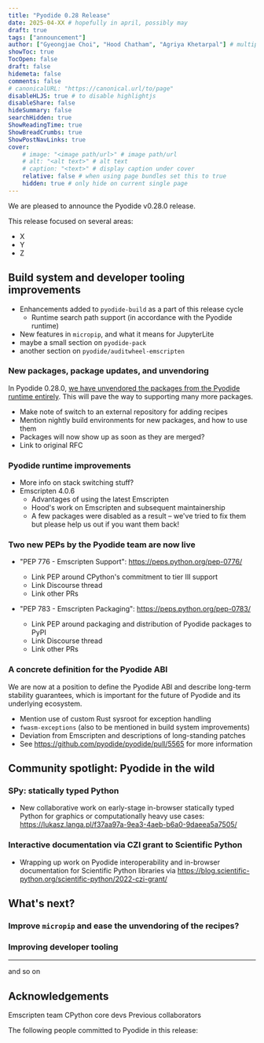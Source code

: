```yaml
---
title: "Pyodide 0.28 Release"
date: 2025-04-XX # hopefully in april, possibly may
draft: true
tags: ["announcement"]
author: ["Gyeongjae Choi", "Hood Chatham", "Agriya Khetarpal"] # multiple authors
showToc: true
TocOpen: false
draft: false
hidemeta: false
comments: false
# canonicalURL: "https://canonical.url/to/page"
disableHLJS: true # to disable highlightjs
disableShare: false
hideSummary: false
searchHidden: true
ShowReadingTime: true
ShowBreadCrumbs: true
ShowPostNavLinks: true
cover:
    # image: "<image path/url>" # image path/url
    # alt: "<alt text>" # alt text
    # caption: "<text>" # display caption under cover
    relative: false # when using page bundles set this to true
    hidden: true # only hide on current single page
---
```


We are pleased to announce the Pyodide v0.28.0 release.

This release focused on several areas:
- X
- Y
- Z

## Build system and developer tooling improvements

- Enhancements added to `pyodide-build` as a part of this release cycle
  - Runtime search path support (in accordance with the Pyodide runtime)
- New features in `micropip`, and what it means for JupyterLite
- maybe a small section on `pyodide-pack`
- another section on `pyodide/auditwheel-emscripten`

### New packages, package updates, and unvendoring

In Pyodide 0.28.0, [we have unvendored the packages from the Pyodide runtime entirely](https://github.com/pyodide/pyodide/issues/4918).
This will pave the way to supporting many more packages.

- Make note of switch to an external repository for adding recipes
- Mention nightly build environments for new packages, and how to use them
- Packages will now show up as soon as they are merged?
- Link to original RFC

### Pyodide runtime improvements

- More info on stack switching stuff?
- Emscripten 4.0.6
  - Advantages of using the latest Emscripten
  - Hood's work on Emscripten and subsequent maintainership
  - A few packages were disabled as a result – we've tried to fix them but please help us out if you want them back!

### Two new PEPs by the Pyodide team are now live

- "PEP 776 - Emscripten Support": https://peps.python.org/pep-0776/
  - Link PEP around CPython's commitment to tier III support
  - Link Discourse thread
  - Link other PRs

- "PEP 783 - Emscripten Packaging": https://peps.python.org/pep-0783/
  - Link PEP around packaging and distribution of Pyodide packages to PyPI
  - Link Discourse thread
  - Link other PRs

### A concrete definition for the Pyodide ABI

We are now at a position to define the Pyodide ABI and describe long-term stability
guarantees, which is important for the future of Pyodide and its underlying ecosystem.



- Mention use of custom Rust sysroot for exception handling
- `fwasm-exceptions` (also to be mentioned in build system improvements)
- Deviation from Emscripten and descriptions of long-standing patches
- See https://github.com/pyodide/pyodide/pull/5565 for more information

## Community spotlight: Pyodide in the wild

### SPy: statically typed Python

- New collaborative work on early-stage in-browser statically typed Python for graphics or computationally heavy use cases:
https://lukasz.langa.pl/f37aa97a-9ea3-4aeb-b6a0-9daeea5a7505/

### Interactive documentation via CZI grant to Scientific Python

- Wrapping up work on Pyodide interoperability and in-browser documentation for Scientific Python libraries via https://blog.scientific-python.org/scientific-python/2022-czi-grant/

## What's next?

### Improve `micropip` and ease the unvendoring of the recipes?

### Improving developer tooling

---

and so on

## Acknowledgements

Emscripten team
CPython core devs
Previous collaborators

The following people committed to Pyodide in this release:
